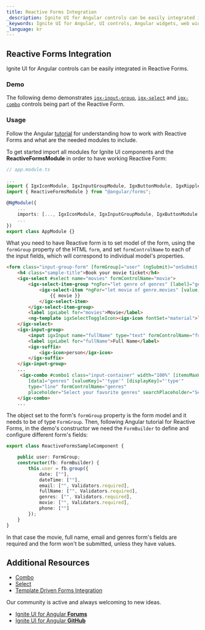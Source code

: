 ```yaml
---
title: Reactive Forms Integration
_description: Ignite UI for Angular controls can be easily integrated in Reactive Forms. 
_keywords: Ignite UI for Angular, UI controls, Angular widgets, web widgets, UI widgets, Angular, Native Angular Components Suite, Native Angular Controls, Native Angular Components Library, Angular Combo components, Angular Reactive Forms, Angular Forms
_language: kr
---
```


## Reactive Forms Integration
<p class="highlight">
Ignite UI for Angular controls can be easily integrated in Reactive Forms.
</p>
<div class="divider"></div>

### Demo
The following demo demonstrates [`igx-input-group`]({environment:angularApiUrl}/classes/igxinputgroupcomponent.html), [`igx-select`]({environment:angularApiUrl}/classes/igxselectcomponent.html) and [`igx-combo`]({environment:angularApiUrl}/classes/igxcombocomponent.html) controls being part of the Reactive Form.


<code-view style="height: 800px;" 
           data-demos-base-url="{environment:demosBaseUrl}" 
           iframe-src="{environment:demosBaseUrl}/data-entries/reactive-forms/" >
</code-view>

<div class="divider--half"></div>

### Usage

Follow the Angular [tutorial](https://angular.io/guide/reactive-forms) for understanding how to work with Reactive Forms and what are the needed modules to include.

To get started import all modules for Ignite UI components and the **ReactiveFormsModule** in order to have working Reactive Form:

```typescript
// app.module.ts

...
import { IgxIconModule, IgxInputGroupModule, IgxButtonModule, IgxRippleModule, IgxDatePickerModule, IgxTimePickerModule, IgxComboModule, IgxSelectModule } from "igniteui-angular";
import { ReactiveFormsModule } from "@angular/forms";

@NgModule({
    ...
    imports: [..., IgxIconModule, IgxInputGroupModule, IgxButtonModule, IgxRippleModule, IgxDatePickerModule, IgxTimePickerModule, IgxComboModule, IgxSelectModule, ReactiveFormsModule],
    ...
})
export class AppModule {}
```

What you need to have Reactive form is to set model of the form, using the `formGroup` property of the HTML `form`, and set `formControlName` to each of the input fields, which will correspond to individual model's properties.

```html
<form class="input-group-form" [formGroup]="user" (ngSubmit)="onSubmit()">
    <h4 class="sample-title">Book your movie ticket</h4>
    <igx-select #select name="movies" formControlName="movie">
        <igx-select-item-group *ngFor="let genre of genres" [label]="genre.type">
            <igx-select-item *ngFor="let movie of genre.movies" [value]="movie">
                {{ movie }}
            </igx-select-item>
        </igx-select-item-group>
        <label igxLabel for="movies">Movie</label>
        <ng-template igxSelectToggleIcon><igx-icon fontSet="material">local_movies</igx-icon></ng-template>
    </igx-select>
    <igx-input-group>
        <input igxInput name="fullName" type="text" formControlName="fullName"/>
        <label igxLabel for="fullName">Full Name</label>
        <igx-suffix>
            <igx-icon>person</igx-icon>
        </igx-suffix>
    </igx-input-group>
    ...
     <igx-combo #combo1 class="input-container" width="100%" [itemsMaxHeight]="130"
        [data]="genres" [valueKey]="'type'" [displayKey]="'type'"
        type="line" formControlName="genres"
        placeholder="Select your favorite genres" searchPlaceholder="Search...">
    </igx-combo>
    ...
```
The object set to the form's `formGroup` property is the form model and it needs to be of type `FormGroup`. Then, following Angular tutorial for Reactive Forms, in the demo's constructor we need the `FormBuilder` to define and configure different form's fields:

```typescript
export class ReactiveFormsSampleComponent {

    public user: FormGroup;
    constructor(fb: FormBuilder) {
        this.user = fb.group({
            date: [""],
            dateTime: [""],
            email: ["", Validators.required],
            fullName: ["", Validators.required],
            genres: ["", Validators.required],
            movie: ["", Validators.required],
            phone: [""]
        });
    }
}
```

In that case the movie, full name, email and genres form's fields are required and the form won't be submitted, unless they have values.

## Additional Resources
<div class="divider--half"></div>

* [Combo](combo.md)
* [Select](select.md)
* [Template Driven Forms Integration](input-group.md)

Our community is active and always welcoming to new ideas.

* [Ignite UI for Angular **Forums**](https://www.infragistics.com/community/forums/f/ignite-ui-for-angular)
* [Ignite UI for Angular **GitHub**](https://github.com/IgniteUI/igniteui-angular)